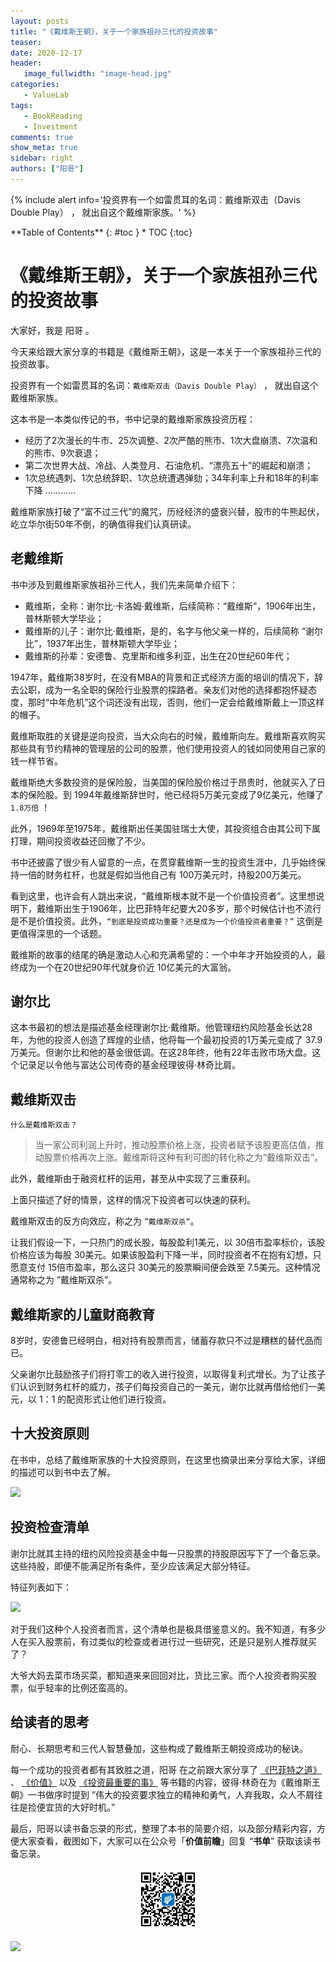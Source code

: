```yaml
---
layout: posts
title: "《戴维斯王朝》，关于一个家族祖孙三代的投资故事"
teaser:
date: 2020-12-17
header:
   image_fullwidth: "image-head.jpg"
categories:
   - ValueLab
tags:    
   - BookReading
   - Investment
comments: true
show_meta: true
sidebar: right
authors: ["阳哥"]
---
```


{% include alert info='投资界有一个如雷贯耳的名词：戴维斯双击（Davis Double Play） ， 就出自这个戴维斯家族。' %}

<div class="panel radius" markdown="1">
**Table of Contents**
{: #toc }
*  TOC
{:toc}
</div>

# 《戴维斯王朝》，关于一个家族祖孙三代的投资故事

大家好，我是 阳哥 。

今天来给跟大家分享的书籍是《戴维斯王朝》，这是一本关于一个家族祖孙三代的投资故事。

投资界有一个如雷贯耳的名词：`戴维斯双击（Davis Double Play）` ， 就出自这个戴维斯家族。

这本书是一本类似传记的书，书中记录的戴维斯家族投资历程：

- 经历了2次漫长的牛市、25次调整、2次严酷的熊市、1次大盘崩溃、7次温和的熊市、9次衰退；
- 第二次世界大战、冷战、人类登月、石油危机、“漂亮五十”的崛起和崩溃；
- 1次总统遇刺、1次总统辞职、1次总统遭遇弹劾；34年利率上升和18年的利率下降 …………

戴维斯家族打破了“富不过三代”的魔咒，历经经济的盛衰兴替，股市的牛熊起伏，屹立华尔街50年不倒，的确值得我们认真研读。

## 老戴维斯

书中涉及到戴维斯家族祖孙三代人，我们先来简单介绍下：

- 戴维斯，全称：谢尔比·卡洛姆·戴维斯，后续简称：“戴维斯”，1906年出生，普林斯顿大学毕业；
- 戴维斯的儿子：谢尔比·戴维斯，是的，名字与他父亲一样的，后续简称 “谢尔比”，1937年出生，普林斯顿大学毕业；
- 戴维斯的孙辈：安德鲁、克里斯和维多利亚，出生在20世纪60年代；


1947年，戴维斯38岁时，在没有MBA的背景和正式经济方面的培训的情况下，辞去公职，成为一名全职的保险行业股票的探路者。亲友们对他的选择都抱怀疑态度，那时“中年危机”这个词还没有出现，否则，他们一定会给戴维斯戴上一顶这样的帽子。

戴维斯取胜的关键是逆向投资，当大众向右的时候，戴维斯向左。戴维斯喜欢购买那些具有节约精神的管理层的公司的股票，他们使用投资人的钱如同使用自己家的钱一样节省。

戴维斯绝大多数投资的是保险股，当美国的保险股价格过于昂贵时，他就买入了日本的保险股。到 1994年戴维斯辞世时，他已经将5万美元变成了9亿美元，他赚了 `1.8万倍` ！

此外，1969年至1975年，戴维斯出任美国驻瑞士大使，其投资组合由其公司下属打理，期间投资收益还回撤了不少。

书中还披露了很少有人留意的一点，在贯穿戴维斯一生的投资生涯中，几乎始终保持一倍的财务杠杆，也就是假如当他自己有 100万美元时，持股200万美元。

看到这里，也许会有人跳出来说，“戴维斯根本就不是一个价值投资者”。这里想说明下，戴维斯出生于1906年，比巴菲特年纪要大20多岁，那个时候估计也不流行是不是价值投资。此外，`“到底是投资成功重要？还是成为一个价值投资者重要？”` 这倒是更值得深思的一个话题。

戴维斯的故事的结尾的确是激动人心和充满希望的：一个中年才开始投资的人，最终成为一个在20世纪90年代就身价近 10亿美元的大富翁。

## 谢尔比

这本书最初的想法是描述基金经理谢尔比·戴维斯。他管理纽约风险基金长达28年，为他的投资人创造了辉煌的业绩，他将每一个最初投资的1万美元变成了 37.9万美元。但谢尔比和他的基金很低调。在这28年终，他有22年击败市场大盘。这个记录足以令他与富达公司传奇的基金经理彼得·林奇比肩。

## 戴维斯双击

`什么是戴维斯双击？`

>当一家公司利润上升时，推动股票价格上涨，投资者赋予该股更高估值，推动股票价格再次上涨。戴维斯将这种有利可图的转化称之为“戴维斯双击”。

此外，戴维斯由于融资杠杆的运用，甚至从中实现了三重获利。

上面只描述了好的情景，这样的情况下投资者可以快速的获利。

戴维斯双击的反方向效应，称之为 `”戴维斯双杀“`。

让我们假设一下，一只热门的成长股，每股盈利1美元，以 30倍市盈率标价，该股价格应该为每股 30美元。如果该股盈利下降一半，同时投资者不在抱有幻想，只愿意支付 15倍市盈率，那么这只 30美元的股票瞬间便会跌至 7.5美元。这种情况通常称之为 ”戴维斯双杀”。

## 戴维斯家的儿童财商教育

8岁时，安德鲁已经明白，相对持有股票而言，储蓄存款只不过是糟糕的替代品而已。

父亲谢尔比鼓励孩子们将打零工的收入进行投资，以取得复利式增长。为了让孩子们认识到财务杠杆的威力，孩子们每投资自己的一美元，谢尔比就再借给他们一美元，以 1：1 的配资形式让他们进行投资。

## 十大投资原则

在书中，总结了戴维斯家族的十大投资原则，在这里也摘录出来分享给大家，详细的描述可以到书中去了解。

![](https://tva1.sinaimg.cn/large/0081Kckwly1glqtwdpkzrj30e40aiwg2.jpg)

<!-- 1. 避开廉价股
2. 避开高价股
3. 以合理的价格购买适度增长的公司股票
4. 等待合理价格的出现
5. 顺势而为
6. 主题投资
7. 让你的赢家继续奔跑
8. 投资于优秀的管理层
9. 忽略后视镜
10. 坚持到底 -->

## 投资检查清单

谢尔比就其主持的纽约风险投资基金中每一只股票的持股原因写下了一个备忘录。这些持股，即便不能满足所有条件，至少应该满足大部分特征。

特征列表如下：

![](https://tva1.sinaimg.cn/large/0081Kckwly1glqtwclsf6j30dg0eodiu.jpg)

<!-- - 一流的管理以及信守承诺的良好记录
- 创新研究，使用科技手段将优势最大化
- 在国外市场的运营如同在国内市场一样优秀
- 销售的产品或服务永不会过时
- 能提供给股东强劲资本回报的公司，以及心怀投资者利益的管理层
- 能保持最低成本，是的公司具有低成本优势
- 在一个成长的市场中，能占有主导地位或能不断扩大市场份额的公司
- 善于并购竞争对手，并提高其利润率的公司
- 财务强健的公司 -->

<!-- 乐观是每一个成功的投资者不可或缺的特质

只有股票才是超级财富的创造者

全体一致的意见是危险的信号

从历史上看，股市升跌与经济并非完全同步。股市崩溃的时候，经济往往还不错；而股市飙升的时候，经济有时还很悲惨。 -->

对于我们这种个人投资者而言，这个清单也是极具借鉴意义的。我不知道，有多少人在买入股票前，有过类似的检查或者进行过一些研究，还是只是别人推荐就买了？

大爷大妈去菜市场买菜，都知道来来回回对比，货比三家。而个人投资者购买股票，似乎轻率的比例还蛮高的。

## 给读者的思考

耐心、长期思考和三代人智慧叠加，这些构成了戴维斯王朝投资成功的秘诀。

每一个成功的投资者都有其致胜之道，阳哥 在之前跟大家分享了 [《巴菲特之道》](https://mp.weixin.qq.com/s/z1bhtDH5PCmm4xBKr4lCHQ) 、 [《价值》](https://mp.weixin.qq.com/s/rhUDy_d21V70JWwpruC5qw) 以及 [《投资最重要的事》](https://mp.weixin.qq.com/s/E6pFiLIL2xumK40Or7ZfRQ) 等书籍的内容，彼得·林奇在为《戴维斯王朝》一书做序时提到 ”伟大的投资要求独立的精神和勇气，人弃我取，众人不屑往往是捡便宜货的大好时机。”

最后，阳哥以读书备忘录的形式，整理了本书的简要介绍，以及部分精彩内容，方便大家查看，截图如下，大家可以在公众号「**价值前瞻**」回复 “**书单**” 获取该读书备忘录。

<div align="center">
    <img src="/images/qrcode_valuelab.jpg" width="20%">
</div>

![](https://tva1.sinaimg.cn/large/0081Kckwly1glqtwba8moj30u016onk7.jpg)
